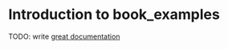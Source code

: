# Introduction to book_examples

TODO: write [great documentation](http://jacobian.org/writing/what-to-write/)

